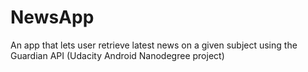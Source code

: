 # NewsApp
An app that lets user retrieve latest news on a given subject using the Guardian API (Udacity Android Nanodegree project)



